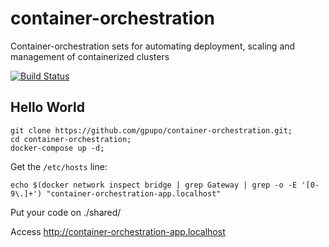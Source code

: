 # container-orchestration

Container-orchestration sets for automating deployment, scaling and management of containerized clusters

[![Build Status](https://secure.travis-ci.org/gpupo/container-orchestration.png?branch=master)](http://travis-ci.org/gpupo/container-orchestration)

## Hello World

    git clone https://github.com/gpupo/container-orchestration.git;
    cd container-orchestration;
    docker-compose up -d;

Get the ``/etc/hosts`` line:

    echo $(docker network inspect bridge | grep Gateway | grep -o -E '[0-9\.]+') "container-orchestration-app.localhost"

Put your code on ./shared/


Access http://container-orchestration-app.localhost
